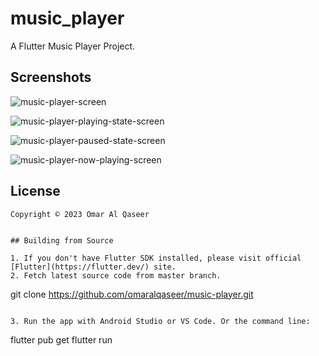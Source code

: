 # music_player

A Flutter Music Player Project.

## Screenshots


![music-player-screen](https://github.com/omaralqaseer/music-player/assets/73788500/7b5d4c10-695a-41a2-9b66-034da518768e)

![music-player-playing-state-screen](https://github.com/omaralqaseer/music-player/assets/73788500/53559721-740d-4930-a7db-e00b0e6a1045)

![music-player-paused-state-screen](https://github.com/omaralqaseer/music-player/assets/73788500/3c9969f5-00b9-4e48-9c57-4ceafb1638e4)

![music-player-now-playing-screen](https://github.com/omaralqaseer/music-player/assets/73788500/c16f2795-4f2d-41b5-a88d-0db1b8424d73)



## License

```
Copyright © 2023 Omar Al Qaseer


## Building from Source

1. If you don't have Flutter SDK installed, please visit official [Flutter](https://flutter.dev/) site.
2. Fetch latest source code from master branch.

```

git clone https://github.com/omaralqaseer/music-player.git

```

3. Run the app with Android Studio or VS Code. Or the command line:

```

flutter pub get flutter run

```
